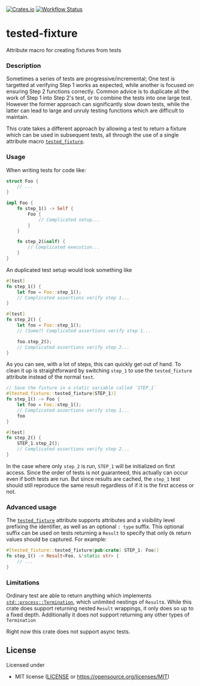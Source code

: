 [![Crates.io](https://img.shields.io/crates/v/tested-fixture.svg)](https://crates.io/crates/tested-fixture)
[![Workflow Status](https://github.com/Daniel-Aaron-Bloom/tested-fixture/workflows/Rust/badge.svg)](https://github.com/Daniel-Aaron-Bloom/tested-fixture/actions?query=workflow%3A%22Rust%22)

# tested-fixture

Attribute macro for creating fixtures from tests

### Description

Sometimes a series of tests are progressive/incremental; One test is
targetted at verifying Step 1 works as expected, while another is focused
on ensuring Step 2 functions correctly. Common advice is to duplicate all
the work of Step 1 into Step 2's test, or to combine the tests into one
large test. However the former approach can significantly slow down tests,
while the latter can lead to large and unruly testing functions which are
difficult to maintain.

This crate takes a different approach by allowing a test to return a
fixture which can be used in subsequent tests, all through the use of a
single attribute macro [`tested_fixture`].

### Usage

When writing tests for code like:
```rust
struct Foo {
    // ...
}

impl Foo {
    fn step_1() -> Self {
        Foo {
            // Complicated setup...
        }
    }

    fn step_2(&self) {
        // Complicated execution...
    }
}
```

An duplicated test setup would look something like
```rust
#[test]
fn step_1() {
    let foo = Foo::step_1();
    // Complicated assertions verify step 1...
}

#[test]
fn step_2() {
    let foo = Foo::step_1();
    // (Some?) Complicated assertions verify step 1...

    foo.step_2();
    // Complicated assertions verify step 2...
}
```

As you can see, with a lot of steps, this can quickly get out of hand. To
clean it up is straightforward by switching `step_1` to use the
`tested_fixture` attribute instead of the normal `test`.

```rust
// Save the fixture in a static variable called `STEP_1`
#[tested_fixture::tested_fixture(STEP_1)]
fn step_1() -> Foo {
    let foo = Foo::step_1();
    // Complicated assertions verify step 1...
    foo
}

#[test]
fn step_2() {
    STEP_1.step_2();
    // Complicated assertions verify step 2...
}
```

In the case where only `step_2` is run, `STEP_1` will be initialized on
first access. Since the order of tests is not guaranteed, this actually can
occur even if both tests are run. But since results are cached, the
`step_1` test should still reproduce the same result regardless of if it is
the first access or not.

### Advanced usage

The [`tested_fixture`] attribute supports attributes and a visibility level
prefixing the identifier, as well as an optional `: type` suffix. This
optional suffix can be used on tests returning a `Result` to specify that
only `Ok` return values should be captured. For example:

```rust
#[tested_fixture::tested_fixture(pub(crate) STEP_1: Foo)]
fn step_1() -> Result<Foo, &'static str> {
    // ...
}
```

### Limitations

Ordinary test are able to return anything which implements
[`std::process::Termination`], which unlimited nestings of `Result`s. While
this crate does support returning nested `Result` wrappings, it only does
so up to a fixed depth. Additionally it does not support returning any other
types of `Termination`

Right now this crate does not support async tests.

## License

Licensed under 
* MIT license ([LICENSE](LICENSE) or https://opensource.org/licenses/MIT)


[`tested_fixture`]: https://docs.rs/tested-fixture/latest/tested_fixture/attr.tested_fixture.html "attr tested_fixture::tested_fixture"
[`std::process::Termination`]: https://doc.rust-lang.org/nightly/std/process/trait.Termination.html "trait std::process::Termination"
